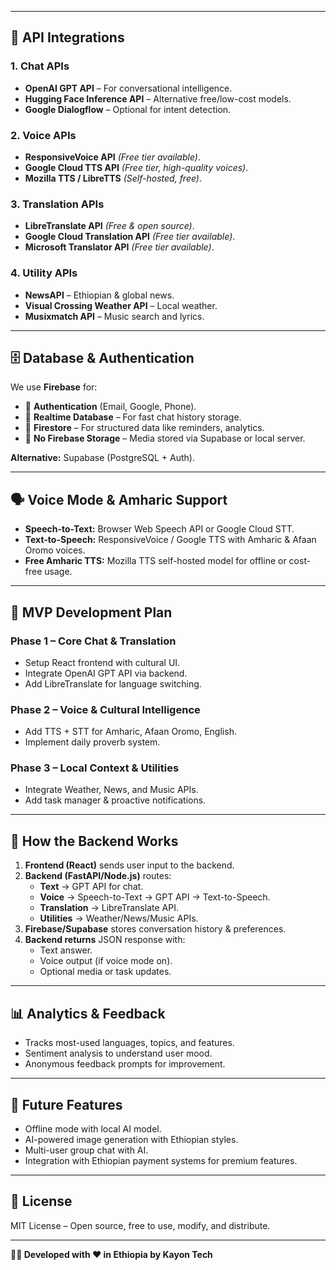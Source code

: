 

---

## 🔌 API Integrations

### **1. Chat APIs**
- **OpenAI GPT API** – For conversational intelligence.
- **Hugging Face Inference API** – Alternative free/low-cost models.
- **Google Dialogflow** – Optional for intent detection.

### **2. Voice APIs**
- **ResponsiveVoice API** *(Free tier available)*.
- **Google Cloud TTS API** *(Free tier, high-quality voices)*.
- **Mozilla TTS / LibreTTS** *(Self-hosted, free)*.

### **3. Translation APIs**
- **LibreTranslate API** *(Free & open source)*.
- **Google Cloud Translation API** *(Free tier available)*.
- **Microsoft Translator API** *(Free tier available)*.

### **4. Utility APIs**
- **NewsAPI** – Ethiopian & global news.
- **Visual Crossing Weather API** – Local weather.
- **Musixmatch API** – Music search and lyrics.

---

## 🗄 Database & Authentication

We use **Firebase** for:
- 🔑 **Authentication** (Email, Google, Phone).
- 📂 **Realtime Database** – For fast chat history storage.
- 📁 **Firestore** – For structured data like reminders, analytics.
- 🚫 **No Firebase Storage** – Media stored via Supabase or local server.

**Alternative:** Supabase (PostgreSQL + Auth).

---

## 🗣 Voice Mode & Amharic Support

- **Speech-to-Text:** Browser Web Speech API or Google Cloud STT.
- **Text-to-Speech:** ResponsiveVoice / Google TTS with Amharic & Afaan Oromo voices.
- **Free Amharic TTS:** Mozilla TTS self-hosted model for offline or cost-free usage.

---

## 🚀 MVP Development Plan

### **Phase 1 – Core Chat & Translation**
- Setup React frontend with cultural UI.
- Integrate OpenAI GPT API via backend.
- Add LibreTranslate for language switching.

### **Phase 2 – Voice & Cultural Intelligence**
- Add TTS + STT for Amharic, Afaan Oromo, English.
- Implement daily proverb system.

### **Phase 3 – Local Context & Utilities**
- Integrate Weather, News, and Music APIs.
- Add task manager & proactive notifications.

---

## 🧠 How the Backend Works

1. **Frontend (React)** sends user input to the backend.
2. **Backend (FastAPI/Node.js)** routes:
   - **Text** → GPT API for chat.
   - **Voice** → Speech-to-Text → GPT API → Text-to-Speech.
   - **Translation** → LibreTranslate API.
   - **Utilities** → Weather/News/Music APIs.
3. **Firebase/Supabase** stores conversation history & preferences.
4. **Backend returns** JSON response with:
   - Text answer.
   - Voice output (if voice mode on).
   - Optional media or task updates.

---

## 📊 Analytics & Feedback
- Tracks most-used languages, topics, and features.
- Sentiment analysis to understand user mood.
- Anonymous feedback prompts for improvement.

---

## 🧪 Future Features
- Offline mode with local AI model.
- AI-powered image generation with Ethiopian styles.
- Multi-user group chat with AI.
- Integration with Ethiopian payment systems for premium features.

---

## 📜 License
MIT License – Open source, free to use, modify, and distribute.

---

**👨‍💻 Developed with ❤️ in Ethiopia by Kayon Tech**
